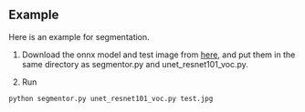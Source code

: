 ## Example

Here is an example for segmentation.

1. Download the onnx model and test image from 
[here](https://drive.google.com/drive/folders/1-Bv5cYFkX4AreO-8vp1M5Of64iavI448?usp=sharing), 
and put them in the same directory as segmentor.py and unet_resnet101_voc.py.

2. Run
```shell
python segmentor.py unet_resnet101_voc.py test.jpg
```